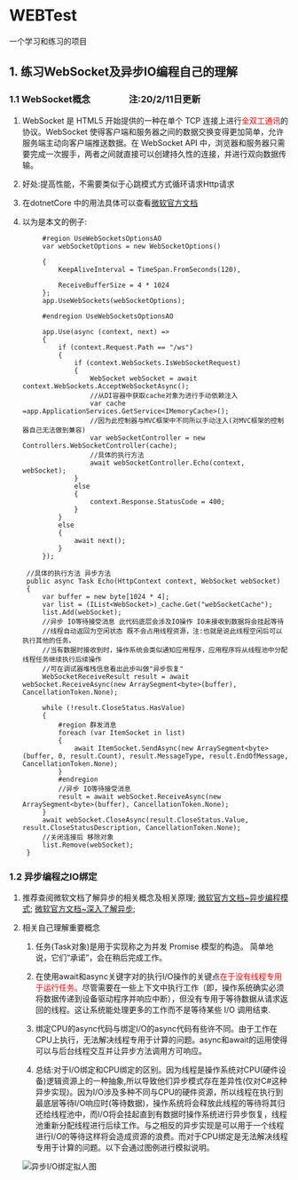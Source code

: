 # WEBTest

一个学习和练习的项目

## 1. 练习WebSocket及异步IO编程自己的理解

### 1.1 WebSocket概念  &emsp;&emsp;&emsp;&emsp;注:20/2/11日更新

1. WebSocket 是 HTML5 开始提供的一种在单个 TCP 连接上进行<font color=red>全双工通讯</font>的协议。WebSocket 使得客户端和服务器之间的数据交换变得更加简单，允许服务端主动向客户端推送数据。在 WebSocket API 中，浏览器和服务器只需要完成一次握手，两者之间就直接可以创建持久性的连接，并进行双向数据传输。

2. 好处:提高性能，不需要类似于心跳模式方式循环请求Http请求

3. 在dotnetCore 中的用法具体可以查看[微软官方文档](https://docs.microsoft.com/zh-cn/aspnet/core/fundamentals/websockets?view=aspnetcore-3.1)
4. 以为是本文的例子:

            #region UseWebSocketsOptionsAO
            var webSocketOptions = new WebSocketOptions()

            {
                KeepAliveInterval = TimeSpan.FromSeconds(120),

                ReceiveBufferSize = 4 * 1024
            };
            app.UseWebSockets(webSocketOptions);

            #endregion UseWebSocketsOptionsAO

            app.Use(async (context, next) =>
            {
                if (context.Request.Path == "/ws")
                {
                    if (context.WebSockets.IsWebSocketRequest)
                    {
                        WebSocket webSocket = await context.WebSockets.AcceptWebSocketAsync();
                        //从DI容器中获取cache对象为进行手动依赖注入
                        var cache =app.ApplicationServices.GetService<IMemoryCache>();
                        //因为此控制器与MVC框架中不同所以手动注入(对MVC框架的控制器自己无法做到兼容)
                        var webSocketController = new Controllers.WebSocketController(cache);
                        //具体的执行方法
                        await webSocketController.Echo(context, webSocket);
                    }
                    else
                    {
                        context.Response.StatusCode = 400;
                    }
                }
                else
                {
                    await next();
                }
            });

        //具体的执行方法 异步方法
        public async Task Echo(HttpContext context, WebSocket webSocket)
        {
            var buffer = new byte[1024 * 4];
            var list = (IList<WebSocket>)_cache.Get("webSocketCache");
            list.Add(webSocket);
            //异步 IO等待接受消息 此代码底层会涉及IO操作 IO未接收到数据将会挂起等待
            //线程自动返回为空闲状态 既不会占用线程资源，注:也就是说此线程空闲后可以执行其他的任务。
            //当有数据时接收到时，操作系统会类似通知应用程序，应用程序将从线程池中分配线程任务继续执行后续操作
            //可在调试器堆栈信息看出此步叫做"异步恢复"
            WebSocketReceiveResult result = await webSocket.ReceiveAsync(new ArraySegment<byte>(buffer), CancellationToken.None);

            while (!result.CloseStatus.HasValue)
            {
                #region 群发消息 
                foreach (var ItemSocket in list)
                {
                    await ItemSocket.SendAsync(new ArraySegment<byte>(buffer, 0, result.Count), result.MessageType, result.EndOfMessage, CancellationToken.None);
                }
                #endregion
                //异步 IO等待接受消息
                result = await webSocket.ReceiveAsync(new ArraySegment<byte>(buffer), CancellationToken.None);
            }
            await webSocket.CloseAsync(result.CloseStatus.Value, result.CloseStatusDescription, CancellationToken.None);
            //关闭连接后 移除对象
            list.Remove(webSocket);
        }

### 1.2 异步编程之IO绑定

1. 推荐查阅微软文档了解异步的相关概念及相关原理;
[微软官方文档~异步编程模式](https://docs.microsoft.com/zh-cn/dotnet/csharp/async);
[微软官方文档~深入了解异步](https://docs.microsoft.com/zh-cn/dotnet/standard/async-in-depth);

2. 相关自己理解重要概念
   1. 任务(Task对象)是用于实现称之为并发 Promise 模型的构造。 简单地说，它们“承诺”，会在稍后完成工作。

   2. 在使用await和async关键字对的执行I/O操作的关键点<font color=#ff000>在于没有线程专用于运行任务。</font>尽管需要在一些上下文中执行工作（即，操作系统确实必须
   将数据传递到设备驱动程序并响应中断），但没有专用于等待数据从请求返回的线程。这让系统能处理更多的工作而不是等待某些 I/O 调用结束.

   3. 绑定CPU的async代码与绑定I/O的async代码有些许不同。由于工作在CPU上执行，无法解决线程专用于计算的问题。async和await的运用使得可以与后台线程交互并让异步方法调用方可响应。

   4. 总结:对于I/O绑定和CPU绑定的区别。因为线程是操作系统对CPU(硬件设备)逻辑资源上的一种抽象,所以导致他们异步模式存在差异性(仅对C#这种异步实现)。因为I/O涉及多种不同与CPU的硬件资源，所以线程在执行到最底层等待I/O响应时(等待数据)，操作系统将会释放此线程的等待将其归还给线程池中，而I/O将会挂起直到有数据时操作系统进行异步恢复，线程池重新分配线程进行后续工作。与之相反的异步实现是可以用于一个线程进行I/O的等待这样将会造成资源的浪费。而对于CPU绑定是无法解决线程专用于计算的问题。以下会通过图例进行模拟说明。

   ![异步I/O绑定拟人图](https://github.com/LJX05/WEBTest/tree/master/picture/Asyn_personate.png)